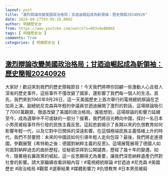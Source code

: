 ```yaml
---
layout: post
title: "激烈辯論改變美國政治格局；甘迺迪崛起成為新領袖：歷史簡報20240926"
date: 2024-09-27T03:05:16.000Z
author: 明鏡歷史台
from: https://www.youtube.com/watch?v=003v6eBB0KE
tags: [ 明鏡歷史台 ]
comments: True
categories: [ 明鏡歷史台 ]
---
```

<!--1727406316000-->
[激烈辯論改變美國政治格局；甘迺迪崛起成為新領袖：歷史簡報20240926](https://www.youtube.com/watch?v=003v6eBB0KE)
------

<div>
大家好！歡迎來到我們的歷史簡報節目！今天我們將帶你回顧一些激動人心且發人深省的歷史事件，這些事件不僅改變了國家，還影響了我們每一個人的生活。首先，我們來到1960年9月26日，這一天美國歷史上首次舉行的電視總統辯論在芝加哥上演。副總統尼克森與年輕的參議員甘迺迪展開了激烈的對話，這場辯論吸引了7000萬觀眾，徹底改變了美國的政治格局。誰能想到，這場辯論的影響力延續至今，成為選舉中不可或缺的一部分？接著，我們將目光轉向中國，探討一名日本小男孩被殺事件所引發的民族主義反思。這起悲劇揭示了長期以來的仇恨教育如何影響年輕一代，以及它對中日關係的深遠影響。在這個極端民族主義情緒上升的時代，我們不禁要問：未來的中國該如何引導年輕人走向包容？最後，我們將走進德國，參觀展覽《希特勒之後：德國對納粹主義的反思》。這場展覽展現了德國人如何面對納粹過去的曲折歷程，從秘密崇拜到公開譴責，歷經了幾十年的變遷。如今，隨著極右翼政黨的崛起，這一反思顯得尤為重要，讓我們深思納粹遺產仍然對社會的影響。請大家繼續收看詳細內容！#電視總統辯論 #甘迺迪 #尼克森 #美國歷史 #政治格局 #觀眾 #選舉結果 #媒體影響力 #仇恨教育 #日本男孩被殺
</div>
